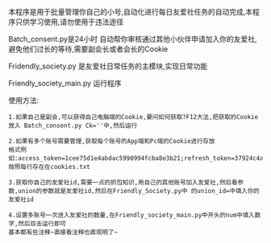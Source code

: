 本程序是用于批量管理你自己的小号,自动化进行每日友爱社任务的自动完成,本程序只供学习使用,请勿使用于违法途径

Batch_consent.py是24小时 自动帮你审核通过其他小伙伴申请加入你的友爱社,避免他们过长的等待,需要副会长或者会长的Cookie

Fridendly_society.py 是友爱社日常任务的主模块,实现日常功能

Friendly_society_main.py 运行程序

使用方法:

	1.如果自己是副会,可以获得自己电脑端的Cookie,要问如何获取?F12大法,把获取的Cookie放入 Batch_consent.py Ck=''中,然后运行
	
	2.如果有多个账号需要管理,获取每个账号的App端和Pc端的Cookie进行存放
	格式例	如:access_token=1cee75d1e4abdac5990994fcba8e3b21;refresh_token=37924c4ae79d352f8f9ca469bc032721;bili_jct=fd584f9081e2503a65fcaddbf36954b9;DedeUserID=471433885;DedeUserID__ckMd5=74625122ffdbe521;sid=a6iwqb41;SESSDATA=33c3006f%2C1584951691%2C5a382921
	按照每行存在在cookies.txt
	
	3.获取你自己的友爱社id,需要一点的抓包知识,用自己的其他账号加入友爱社,然后看参数,union的参数就是友爱社id,然后在Friendly_Society.py中 的union_id=中填入你的友爱社id
	
	4.设置多账号一次进入友爱社的数量,在Friendly_society_main.py中开头的num中填入数字,然后双击运行即可
	基本都有些注释~直接看注释也直观明了~
